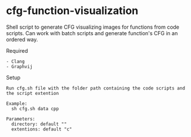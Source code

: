 # cfg-function-visualization
Shell script to generate CFG visualizing images for functions from code scripts.
Can work with batch scripts and generate function's CFG in an ordered way.

Required
```
- Clang
- Graphvij
```

Setup
```
Run cfg.sh file with the folder path containing the code scripts and the script extention

Example:
  sh cfg.sh data cpp
  
Parameters:
  directory: default ""
  extentions: default "c"
```

